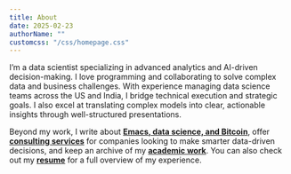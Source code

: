 ```yaml
---
title: About
date: 2025-02-23
authorName: ""
customcss: "/css/homepage.css"
---
```


I’m a data scientist specializing in advanced analytics and AI-driven decision-making. I love programming and collaborating to solve complex data and business challenges. With experience managing data science teams across the US and India, I bridge technical execution and strategic goals. I also excel at translating complex models into clear, actionable insights through well-structured presentations.

Beyond my work, I write about **[Emacs, data science, and Bitcoin](/blog/)**, offer **[consulting services](/consulting/)** for companies looking to make smarter data-driven decisions, and keep an archive of my **[academic work](/academic-work/)**. You can also check out my **[resume](/resume.pdf)** for a full overview of my experience.
